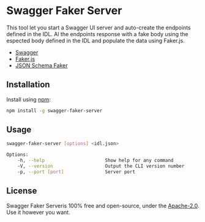 Swagger Faker Server
============================
This tool let you start a Swagger UI server and auto-create the endpoints defined in the IDL. Al the endpoints response with a fake body using the espected body defined in the IDL and populate the data using Faker.js.

* [Swagger](http://swagger.io/)
* [Faker.js](https://github.com/Marak/faker.js)
* [JSON Schema Faker](https://github.com/json-schema-faker/json-schema-faker)

Installation
--------------------------
Install using [npm](https://docs.npmjs.com/getting-started/what-is-npm):

```bash
npm install -g swagger-faker-server
```

Usage
--------------------------

```bash
swagger-faker-server [options] <idl.json>

Options:
    -h, --help                      Show help for any command
    -V, --version                   Output the CLI version number
    -p, --port [port]               Server port
```

License
--------------------------
Swagger Faker Serveris 100% free and open-source, under the [Apache-2.0](LICENSE). Use it however you want.
